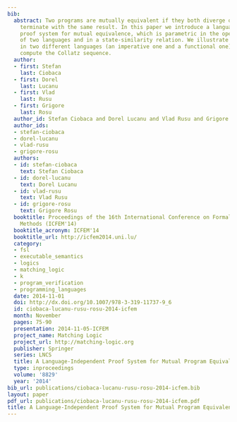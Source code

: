 ```yaml
---
bib:
  abstract: Two programs are mutually equivalent if they both diverge or they both
    terminate with the same result. In this paper we introduce a language-independent
    proof system for mutual equivalence, which is parametric in the operational semantics
    of two languages and in a state-similarity relation. We illustrate it on two programs
    in two different languages (an imperative one and a functional one), that both
    compute the Collatz sequence.
  author:
  - first: Stefan
    last: Ciobaca
  - first: Dorel
    last: Lucanu
  - first: Vlad
    last: Rusu
  - first: Grigore
    last: Rosu
  author_id: Stefan Ciobaca and Dorel Lucanu and Vlad Rusu and Grigore Rosu
  author_ids:
  - stefan-ciobaca
  - dorel-lucanu
  - vlad-rusu
  - grigore-rosu
  authors:
  - id: stefan-ciobaca
    text: Stefan Ciobaca
  - id: dorel-lucanu
    text: Dorel Lucanu
  - id: vlad-rusu
    text: Vlad Rusu
  - id: grigore-rosu
    text: Grigore Rosu
  booktitle: Proceedings of the 16th International Conference on Formal Engineering
    Methods (ICFEM'14)
  booktitle_acronym: ICFEM'14
  booktitle_url: http://icfem2014.uni.lu/
  category:
  - fsl
  - executable_semantics
  - logics
  - matching_logic
  - k
  - program_verification
  - programming_languages
  date: 2014-11-01
  doi: http://dx.doi.org/10.1007/978-3-319-11737-9_6
  id: ciobaca-lucanu-rusu-rosu-2014-icfem
  month: November
  pages: 75-90
  presentation: 2014-11-05-ICFEM
  project_name: Matching Logic
  project_url: http://matching-logic.org
  publisher: Springer
  series: LNCS
  title: A Language-Independent Proof System for Mutual Program Equivalence
  type: inproceedings
  volume: '8829'
  year: '2014'
bib_url: publications/ciobaca-lucanu-rusu-rosu-2014-icfem.bib
layout: paper
pdf_url: publications/ciobaca-lucanu-rusu-rosu-2014-icfem.pdf
title: A Language-Independent Proof System for Mutual Program Equivalence
---
```

